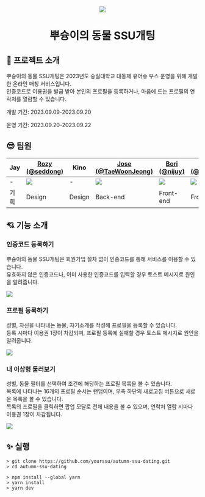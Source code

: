 <div align="center">
   <img src="https://github.com/yourssu/autumn-ssu-dating/assets/87255462/5a9d15a8-a338-4fd0-ad02-a0e3b68d87ec" />
   <h1>뿌슝이의 동물 SSU개팅</h1>
</div>

<h2> 👀 프로젝트 소개 </h2>
<p>뿌슝이의 동물 SSU개팅은 2023년도 숭실대학교 대동제 유어슈 부스 운영을 위해 개발한 온라인 매칭 서비스입니다.<br/>인증코드로 이용권을 발급 받아 본인의 프로필을 등록하거나, 마음에 드는 프로필의 연락처를 열람할 수 있습니다.</p>
<p>개발 기간: 2023.09.09-2023.09.20</p>
<p>운영 기간: 2023.09.20-2023.09.22</p>

<h2> 😎 팀원 </h2>

|Jay|[Rozy (@seddong)](https://github.com/seddong)|Kino|[Jose (@TaeWoonJeong)](https://github.com/TaeWoonJeong)| [Bori (@nijuy)](https://github.com/nijuy)| [Stella (@intersoom)](https://github.com/intersoom)|
|-|-|-|-|-|-|
|-|<img src="https://avatars.githubusercontent.com/u/112679635?v=4" />|-|<img src="https://avatars.githubusercontent.com/u/50254500?v=4" />|<img src="https://avatars.githubusercontent.com/u/87255462?v=4"/> | <img src="https://avatars.githubusercontent.com/u/78731710?v=4"/> |
|기획|Design|Design|Back-end|Front-end|Front-end|

<h2> 💘 기능 소개 </h2>
<h3>인증코드 등록하기</h3>
<p>뿌슝이의 동물 SSU개팅은 회원가입 절차 없이 인증코드를 통해 서비스를 이용할 수 있습니다.<br/>유효하지 않은 인증코드나, 이미 사용한 인증코드를 입력할 경우 토스트 메시지로 원인을 알려줍니다.</p>
<img src="https://github.com/yourssu/autumn-ssu-dating/assets/87255462/c3b914c6-9ea6-4162-b66e-667bf6a4ab4a" />

<h3>프로필 등록하기</h3>
<p>성별, 자신을 나타내는 동물, 자기소개를 작성해 프로필을 등록할 수 있습니다.<br/>등록 시마다 이용권 1장이 차감되며, 프로필 등록에 실패할 경우 토스트 메시지로 원인을 알려줍니다.</p>
<img src="https://github.com/yourssu/autumn-ssu-dating/assets/87255462/0872c908-cfba-41f6-bd2c-f0190ce18cb2" />

<h3>내 이상형 둘러보기</h3>
<p>성별, 동물 필터를 선택하여 조건에 해당하는 프로필 목록을 볼 수 있습니다.<br/>
목록에 나타나는 16개의 프로필 순서는 랜덤이며, 우측 하단의 새로고침 버튼으로 새로운 목록을 볼 수 있습니다.<br/>
목록의 프로필을 클릭하면 팝업 모달로 전체 내용을 볼 수 있으며, 연락처 열람 시마다 이용권 1장이 차감됩니다.</p>
<img src="https://github.com/yourssu/autumn-ssu-dating/assets/87255462/a2ccb87a-4d55-4c3a-9dd0-42a0054c262f" />

<h2> ✨ 실행 </h2>

```
> git clone https://github.com/yourssu/autumn-ssu-dating.git
> cd autumn-ssu-dating

> npm install --global yarn
> yarn install
> yarn dev
```
